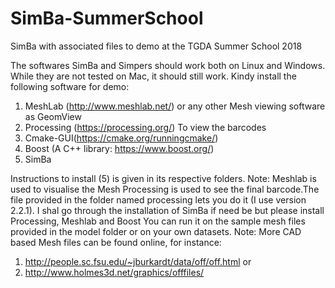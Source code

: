 # SimBa-SummerSchool
SimBa with associated files to demo at the TGDA Summer School 2018

The softwares SimBa and Simpers should work both on Linux and Windows. While they are not tested on Mac, it should still work.
Kindy install the following software for demo:
1. MeshLab (http://www.meshlab.net/) or any other Mesh viewing software as GeomView
2. Processing (https://processing.org/) To view the barcodes
3. Cmake-GUI(https://cmake.org/runningcmake/)
4. Boost (A C++ library: https://www.boost.org/) 
5. SimBa

Instructions to install (5) is given in its respective folders.
Note:
Meshlab is used to visualise the Mesh
Processing is used to see the final barcode.The file provided in the folder named processing lets you do it (I use version 2.2.1).
I shal go through the installation of SimBa if need be but please install Processing, Meshlab and Boost
You can run it on the sample mesh files provided in the model folder or on your own datasets. 
Note: More CAD based Mesh files can be found online, for instance:
1. http://people.sc.fsu.edu/~jburkardt/data/off/off.html  or
2. http://www.holmes3d.net/graphics/offfiles/
